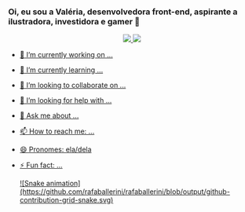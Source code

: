 ### Oi, eu sou a Valéria, desenvolvedora front-end, aspirante a ilustradora, investidora e gamer 👋

<div align="center">
  <a href="https://github.com/valeriatlcarvalho">
  <img height="180em" src="https://github-readme-stats.vercel.app/api?username=valeriatlcarvalho&show_icons=true&theme=panda&include_all_commits=true&count_private=true"/>
  <img height="180em" src="https://github-readme-stats.vercel.app/api/top-langs/?username=valeriatlcarvalho&layout=compact&langs_count=6&theme=dracula"/>
</div>

- 🔭 I’m currently working on ...
- 🌱 I’m currently learning ...
- 👯 I’m looking to collaborate on ...
- 🤔 I’m looking for help with ...
- 💬 Ask me about ...
- 📫 How to reach me: ...
- 😄 Pronomes: ela/dela
- ⚡ Fun fact: ...

  <div>
   ![Snake animation](https://github.com/rafaballerini/rafaballerini/blob/output/github-contribution-grid-snake.svg)
  </div>
